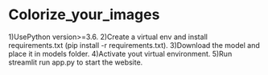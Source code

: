 # Colorize_your_images




1)UsePython version>=3.6.
2)Create a virtual env and install requirements.txt (pip install -r requirements.txt).
3)Download the model and place it in models folder.
4)Activate yout virtual environment.
5)Run streamlit run app.py to start the website.
